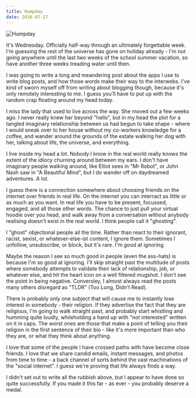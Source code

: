 ```yaml
---
title: Humpday
date: 2016-07-27
---
```


![Humpday](https://source.unsplash.com/npxXWgQ33ZQ/1600x900)

It's Wednesday. Officially half-way through an ultimately forgettable week. I'm guessing the rest of the universe has gone on holiday already - I'm not going anywhere until the last two weeks of the school summer vacation, so have another three weeks treading water until then.

I was going to write a long and meandering post about the apps I use to write blog posts, and how those words make their way to the interwebs. I've kind of sworn myself off from writing about blogging though, because it's only remotely interesting to me. I guess you'll have to put up with the random crap floating around my head today.

I miss the lady that used to live across the way. She moved out a few weeks ago. I never really knew her beyond "hello", but in my head the plot for a tangled imaginary relationship between us had begun to take shape - where I would sneak over to her house without my co-workers knowledge for a coffee, and wander around the grounds of the estate walking her dog with her, talking about life, the universe, and everything.

I live inside my head a lot. Nobody I know in the real world really knows the extent of the idiocy churning around between my ears. I don't have imaginary people walking around, like Elliot sees in "Mr Robot", or John Nash saw in "A Beautiful Mind", but I do wander off on daydreamed adventures. A lot.

I guess there is a connection somewhere about choosing friends on the internet over friends in real life. On the internet you can interract as little or as much as you want. In real life you have to be present, focussed, engaged, and all those other words. The chance to just pull your virtual hoodie over you head, and walk away from a conversation without anybody realising doesn't exist in the real world. I think people call it "ghosting".

I "ghost" objectional people all the time. Rather than react to their ignorant, racist, sexist, or whatever-else-ist content, I ignore them. Sometimes I unfollow, unsubscribe, or block, but it's rare. I'm good at ignoring.

Maybe the reason I see so much good in people (even the ass-hats) is because I'm so good at ignoring. I'll skip straight past the multitude of posts where somebody attempts to validate their lack of relationship, job, or whatever else, and hit the heart icon on a well filtered mugshot. I don't see the point in being negative. Conversley, I almost always read the posts many others disregard as "TLDR" (Too Long, Didn't Read).

There is probably only one subject that will cause me to instantly lose interest in somebody - their religion. If they advertise the fact that they are religious, I'm going to walk straight past, and probably start whistling and humming quite loudly, whileholding a hand up with "not interested" written on it in caps. The worst ones are those that make a point of telling you their religion in the first sentence of their bio - like it's more important than who they are, or what they think about anything.

I love that some of the people I have crossed paths with have become close friends. I love that we share candid emails, instant messages, and photos from time to time - a back channel of sorts behind the vast machinations of the "social internet". I guess we're proving that life always finds a way.

I didn't set out to write all the rubbish above, but I appear to have done so quite successfully. If you made it this far - as ever - you probably deserve a medal.